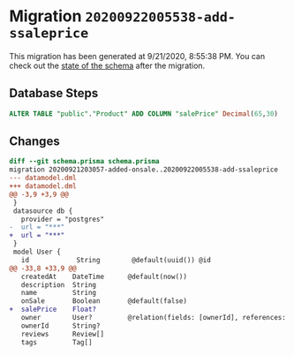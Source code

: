 # Migration `20200922005538-add-ssaleprice`

This migration has been generated at 9/21/2020, 8:55:38 PM.
You can check out the [state of the schema](./schema.prisma) after the migration.

## Database Steps

```sql
ALTER TABLE "public"."Product" ADD COLUMN "salePrice" Decimal(65,30)   
```

## Changes

```diff
diff --git schema.prisma schema.prisma
migration 20200921203057-added-onsale..20200922005538-add-ssaleprice
--- datamodel.dml
+++ datamodel.dml
@@ -3,9 +3,9 @@
 }
 datasource db {
   provider = "postgres"
-  url = "***"
+  url = "***"
 }
 model User {
   id            String        @default(uuid()) @id
@@ -33,8 +33,9 @@
   createdAt    DateTime      @default(now())
   description  String
   name         String
   onSale       Boolean       @default(false)
+  salePrice    Float?
   owner        User?         @relation(fields: [ownerId], references: [id])
   ownerId      String?
   reviews      Review[]
   tags         Tag[]
```


